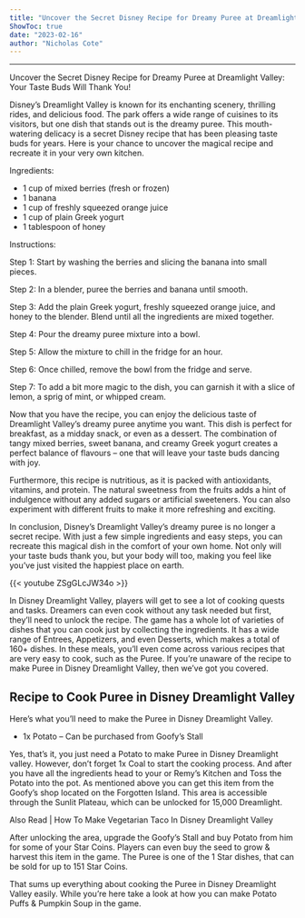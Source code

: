 ```yaml
---
title: "Uncover the Secret Disney Recipe for Dreamy Puree at Dreamlight Valley: Your Taste Buds Will Thank You!"
ShowToc: true 
date: "2023-02-16"
author: "Nicholas Cote"
---
```

*****
Uncover the Secret Disney Recipe for Dreamy Puree at Dreamlight Valley: Your Taste Buds Will Thank You!

Disney’s Dreamlight Valley is known for its enchanting scenery, thrilling rides, and delicious food. The park offers a wide range of cuisines to its visitors, but one dish that stands out is the dreamy puree. This mouth-watering delicacy is a secret Disney recipe that has been pleasing taste buds for years. Here is your chance to uncover the magical recipe and recreate it in your very own kitchen.

Ingredients:

- 1 cup of mixed berries (fresh or frozen)
- 1 banana
- 1 cup of freshly squeezed orange juice
- 1 cup of plain Greek yogurt
- 1 tablespoon of honey

Instructions:

Step 1: Start by washing the berries and slicing the banana into small pieces.

Step 2: In a blender, puree the berries and banana until smooth.

Step 3: Add the plain Greek yogurt, freshly squeezed orange juice, and honey to the blender. Blend until all the ingredients are mixed together.

Step 4: Pour the dreamy puree mixture into a bowl.

Step 5: Allow the mixture to chill in the fridge for an hour.

Step 6: Once chilled, remove the bowl from the fridge and serve.

Step 7: To add a bit more magic to the dish, you can garnish it with a slice of lemon, a sprig of mint, or whipped cream.

Now that you have the recipe, you can enjoy the delicious taste of Dreamlight Valley’s dreamy puree anytime you want. This dish is perfect for breakfast, as a midday snack, or even as a dessert. The combination of tangy mixed berries, sweet banana, and creamy Greek yogurt creates a perfect balance of flavours – one that will leave your taste buds dancing with joy.

Furthermore, this recipe is nutritious, as it is packed with antioxidants, vitamins, and protein. The natural sweetness from the fruits adds a hint of indulgence without any added sugars or artificial sweeteners. You can also experiment with different fruits to make it more refreshing and exciting.

In conclusion, Disney’s Dreamlight Valley’s dreamy puree is no longer a secret recipe. With just a few simple ingredients and easy steps, you can recreate this magical dish in the comfort of your own home. Not only will your taste buds thank you, but your body will too, making you feel like you’ve just visited the happiest place on earth.

{{< youtube ZSgGLcJW34o >}} 



In Disney Dreamlight Valley, players will get to see a lot of cooking quests and tasks. Dreamers can even cook without any task needed but first, they’ll need to unlock the recipe. The game has a whole lot of varieties of dishes that you can cook just by collecting the ingredients. It has a wide range of Entrees, Appetizers, and even Desserts, which makes a total of 160+ dishes. In these meals, you’ll even come across various recipes that are very easy to cook, such as the Puree. If you’re unaware of the recipe to make Puree in Disney Dreamlight Valley, then we’ve got you covered.
 
## Recipe to Cook Puree in Disney Dreamlight Valley
 

 
Here’s what you’ll need to make the Puree in Disney Dreamlight Valley.
 
- 1x Potato – Can be purchased from Goofy’s Stall

 
Yes, that’s it, you just need a Potato to make Puree in Disney Dreamlight valley. However, don’t forget 1x Coal to start the cooking process. And after you have all the ingredients head to your or Remy’s Kitchen and Toss the Potato into the pot. As mentioned above you can get this item from the Goofy’s shop located on the Forgotten Island. This area is accessible through the Sunlit Plateau, which can be unlocked for 15,000 Dreamlight.
 
Also Read | How To Make Vegetarian Taco In Disney Dreamlight Valley
 
After unlocking the area, upgrade the Goofy’s Stall and buy Potato from him for some of your Star Coins. Players can even buy the seed to grow & harvest this item in the game. The Puree is one of the 1 Star dishes, that can be sold for up to 151 Star Coins.
 
That sums up everything about cooking the Puree in Disney Dreamlight Valley easily. While you’re here take a look at how you can make Potato Puffs & Pumpkin Soup in the game.




